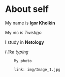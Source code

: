 # About self

My name is **Igor Kholkin**

My nic is _Twistigo_

I study in **Netology**

_I like typing_

        My photo

        link: img/Image_1.jpg